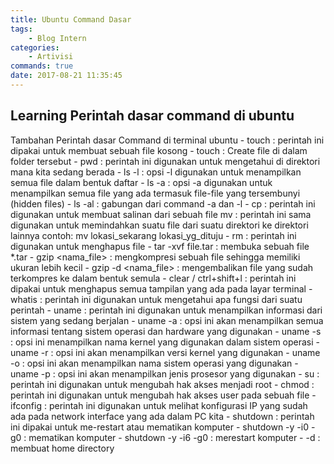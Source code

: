 ```yaml
---
title: Ubuntu Command Dasar
tags:
	- Blog Intern
categories:
	- Artivisi
commands: true
date: 2017-08-21 11:35:45
---
```


## Learning Perintah dasar command di ubuntu

Tambahan Perintah dasar Command di terminal ubuntu
	- touch : perintah ini dipakai untuk membuat sebuah file kosong
	- touch <namafile> : Create file di dalam folder tersebut
	- pwd : perintah ini digunakan untuk mengetahui di direktori mana kita sedang berada
	- ls -l : opsi -l digunakan untuk menampilkan semua file dalam bentuk daftar
	- ls -a : opsi -a digunakan untuk menampilkan semua file yang ada termasuk file-file yang tersembunyi (hidden files)
	- ls -al : gabungan dari command -a dan -l
	- cp : perintah ini digunakan untuk membuat salinan dari sebuah file
	mv : perintah ini sama digunakan untuk memindahkan suatu file dari suatu direktori ke direktori lainnya 
	contoh: mv lokasi_sekarang lokasi_yg_dituju
	- rm : perintah ini digunakan untuk menghapus file
	- tar -xvf file.tar : membuka sebuah file *.tar
	- gzip <nama_file> : mengkompresi sebuah file sehingga memiliki ukuran lebih kecil
	- gzip -d <nama_file> : mengembalikan file yang sudah terkompres ke dalam bentuk semula
	- clear / ctrl+shift+l : perintah ini dipakai untuk menghapus semua tampilan yang ada pada layar terminal
	- whatis <command> : perintah ini digunakan untuk mengetahui apa fungsi dari suatu perintah
	- uname : perintah ini digunakan untuk menampilkan informasi dari sistem yang sedang berjalan
	- uname -a : opsi ini akan menampilkan semua informasi tentang sistem operasi dan hardware yang digunakan
	- uname -s : opsi ini menampilkan nama kernel yang digunakan dalam sistem operasi
	- uname -r : opsi ini akan menampilkan versi kernel yang digunakan
	- uname -o : opsi ini akan menampilkan nama sistem operasi yang digunakan
	- uname -p : opsi ini akan menampilkan jenis prosesor yang digunakan
	- su : perintah ini digunakan untuk mengubah hak akses menjadi root
	- chmod : perintah ini digunakan untuk mengubah hak akses user pada sebuah file
	- ifconfig : perintah ini digunakan untuk melihat konfigurasi IP yang sudah ada pada network interface yang ada dalam PC kita
	- shutdown : perintah ini dipakai untuk me-restart atau mematikan komputer
	- shutdown -y -i0 -g0 : mematikan komputer
	- shutdown -y -i6 -g0 : merestart komputer
	- -d : membuat home directory
	